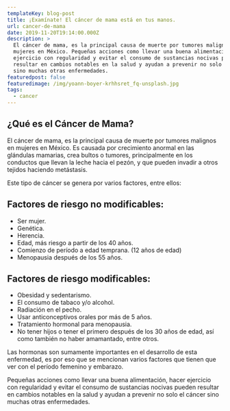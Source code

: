 ```yaml
---
templateKey: blog-post
title: ¡Examínate! El cáncer de mama está en tus manos.
url: cancer-de-mama
date: 2019-11-20T19:14:00.000Z
description: >
  El cáncer de mama, es la principal causa de muerte por tumores malignos en
  mujeres en México. Pequeñas acciones como llevar una buena alimentación, hacer
  ejercicio con regularidad y evitar el consumo de sustancias nocivas pueden
  resultar en cambios notables en la salud y ayudan a prevenir no solo el cáncer
  sino muchas otras enfermedades. 
featuredpost: false
featuredimage: /img/yoann-boyer-krhhsret_fq-unsplash.jpg
tags:
  - cancer
---
```

## ¿Qué es el Cáncer de Mama?

El cáncer de mama, es la principal causa de muerte por tumores malignos en mujeres en México. Es causada por crecimiento anormal en las glándulas mamarias, crea bultos o tumores, principalmente en los conductos que llevan la leche hacia el pezón, y que pueden invadir a otros tejidos haciendo metástasis. 

Este tipo de cáncer se genera por varios factores, entre ellos:

## Factores de riesgo no modificables:

* Ser mujer.
* Genética.
* Herencia.
* Edad, más riesgo a partir de los 40 años. 
* Comienzo de período a edad temprana. (12 años de edad)
* Menopausia después de los 55 años.



## Factores de riesgo modificables:

* Obesidad y sedentarismo.
* El consumo de tabaco y/o alcohol.
* Radiación en el pecho.
* Usar anticonceptivos orales por más de 5 años.
* Tratamiento hormonal para menopausia.
* No tener hijos o tener el primero después de los 30 años de edad, así como también no haber amamantado, entre otros.

Las hormonas son sumamente importantes en el desarrollo de esta enfermedad, es por eso que se mencionan varios factores que tienen que ver con el período femenino y embarazo. 

Pequeñas acciones como llevar una buena alimentación, hacer ejercicio con regularidad y evitar el consumo de sustancias nocivas pueden resultar en cambios notables en la salud y ayudan a prevenir no solo el cáncer sino muchas otras enfermedades.
